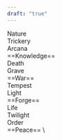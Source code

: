 ```yaml
---
draft: "true"
---
```


Nature
\
Trickery
\
Arcana
\
==Knowledge==
\
Death
\
Grave
\
==War==
\
Tempest
\
Light
\
==Forge==
\
Life
\
Twilight
\
Order
\
==Peace==
\